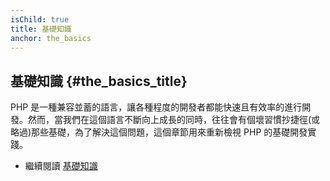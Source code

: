 ```yaml
---
isChild: true
title: 基礎知識
anchor: the_basics
---
```


## 基礎知識 {#the_basics_title}

PHP 是一種兼容並蓄的語言，讓各種程度的開發者都能快速且有效率的進行開發。然而，當我們在這個語言不斷向上成長的同時，往往會有個壞習慣抄捷徑(或略過)那些基礎，為了解決這個問題，這個章節用來重新檢視 PHP 的基礎開發實踐。

* 繼續閱讀 [基礎知識](pages/The-Basics.html)
